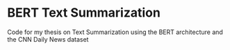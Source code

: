 # BERT Text Summarization

Code for my thesis on Text Summarization using the BERT architecture and the CNN Daily News dataset

